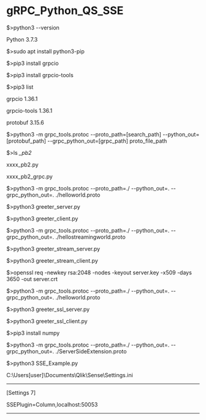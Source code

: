# gRPC_Python_QS_SSE
$>python3 --version

  Python 3.7.3

$>sudo apt install python3-pip

$>pip3 install grpcio

$>pip3 install grpcio-tools

$>pip3 list

  grpcio        1.36.1

  grpcio-tools  1.36.1

  protobuf      3.15.6

$>python3 -m grpc_tools.protoc --proto_path=[search_path] --python_out=[protobuf_path] --grpc_python_out=[grpc_path] proto_file_path

$>ls *_pb2*

  xxxx_pb2.py

  xxxx_pb2_grpc.py





$>python3 -m grpc_tools.protoc --proto_path=./ --python_out=. --grpc_python_out=. ./helloworld.proto

$>python3 greeter_server.py

$>python3 greeter_client.py





$>python3 -m grpc_tools.protoc --proto_path=./ --python_out=. --grpc_python_out=. ./hellostreamingworld.proto

$>python3 greeter_stream_server.py

$>python3 greeter_stream_client.py





$>openssl req -newkey rsa:2048 -nodes -keyout server.key -x509 -days 3650 -out server.crt

$>python3 -m grpc_tools.protoc --proto_path=./ --python_out=. --grpc_python_out=. ./helloworld.proto

$>python3 greeter_ssl_server.py

$>python3 greeter_ssl_client.py





$>pip3 install numpy

$>python3 -m grpc_tools.protoc --proto_path=./ --python_out=. --grpc_python_out=. ./ServerSideExtension.proto

$>python3 SSE_Example.py



C:\Users\[user]\Documents\Qlik\Sense\Settings.ini

------

[Settings 7]

SSEPlugin=Column,localhost:50053



------

